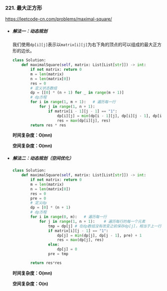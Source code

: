 ### 221. 最大正方形

https://leetcode-cn.com/problems/maximal-square/

- ##### 解法一：动态规划

  我们使用`dp[i][j]`表示以`matrix[i][j]`为右下角的顶点的可以组成的最大正方形的边长。

  ```python
  class Solution:
      def maximalSquare(self, matrix: List[List[str]]) -> int:
          if not matrix: return 0
          m = len(matrix)
          n = len(matrix[0])
          res = 0
          # 定义状态数组
          dp = [[0] * (n + 1) for _ in range(m + 1)]
          # dp方程
          for i in range(1, m + 1):   # 遍历每一行
              for j in range(1, n + 1):
                  if matrix[i - 1][j - 1] == "1":
                      dp[i][j] = min(dp[i - 1][j], dp[i][j - 1], dp[i - 1][j - 1]) + 1
                      res = max(dp[i][j], res)
          return res * res
  ```

  **时间复杂度：O(mn)**

  **空间复杂度：O(mn)**

- ##### 解法二：动态规划（空间优化）

  ```python
  class Solution:
      def maximalSquare(self, matrix: List[List[str]]) -> int:
          if not matrix: return 0
          m = len(matrix)
          n = len(matrix[0])
          res = 0
          pre = 0
          # 定义dp
          dp = [0] * (n + 1)
          # dp方程
          for i in range(0, m):   # 遍历每一行
              for j in range(1, n + 1):    # 遍历每行的每一个元素
                  tmp = dp[j] # 在dp数组没有改变之前保存dp[j]，相当于上一行中的dp[j], 或者理解为dp[i - 1][j - 1]
                  if matrix[i][j - 1] == "1":
                      dp[j] = min(dp[j], dp[j - 1], pre) + 1
                      res = max(dp[j], res)
                  else: 
                      dp[j] = 0
                  pre = tmp
  
          return res*res
  ```

  **时间复杂度：O(mn)**

  **空间复杂度：O(n)**